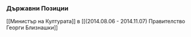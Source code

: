 ### Държавни Позиции
[[Министър на Културата]] в [[(2014.08.06 - 2014.11.07) Правителство Георги Близнашки]]